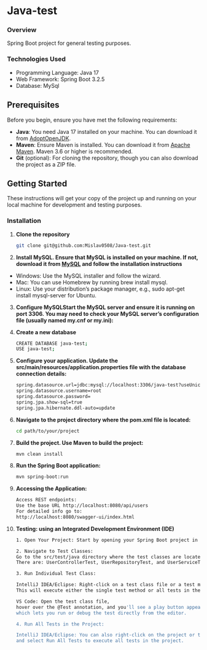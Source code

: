 # Java-test
### Overview
Spring Boot project for general testing purposes.

### Technologies Used
- Programming Language: Java 17
- Web Framework: Spring Boot 3.2.5
- Database: MySql 

## Prerequisites

Before you begin, ensure you have met the following requirements:
- **Java**: You need Java 17 installed on your machine. You can download it from [AdoptOpenJDK](https://adoptopenjdk.net/?variant=openjdk17&jvmVariant=hotspot).
- **Maven**: Ensure Maven is installed. You can download it from [Apache Maven](https://maven.apache.org/download.cgi). Maven 3.6 or higher is recommended.
- **Git** (optional): For cloning the repository, though you can also download the project as a ZIP file.

## Getting Started

These instructions will get your copy of the project up and running on your local machine for development and testing purposes.

### Installation

1. **Clone the repository**

   ```bash
   git clone git@github.com:Mislav0508/Java-test.git

2. **Install MySQL. Ensure that MySQL is installed on your machine. If not, download it from [MySQL](https://dev.mysql.com/downloads/mysql/) and follow the installation instructions**

- Windows: Use the MySQL installer and follow the wizard.
- Mac: You can use Homebrew by running brew install mysql.
- Linux: Use your distribution’s package manager, e.g., sudo apt-get install mysql-server for Ubuntu.

3. **Configure MySQLStart the MySQL server and ensure it is running on port 3306. You may need to check your MySQL server’s configuration file (usually named my.cnf or my.ini):**


4. **Create a new database**

    ```bash
    CREATE DATABASE java-test;
    USE java-test;
   
5. **Configure your application. Update the src/main/resources/application.properties file with the database connection details:**

    ```bash
    spring.datasource.url=jdbc:mysql://localhost:3306/java-test?useUnicode=true&characterEncoding=UTF-8
    spring.datasource.username=root
    spring.datasource.password=
    spring.jpa.show-sql=true
    spring.jpa.hibernate.ddl-auto=update
   
6. **Navigate to the project directory where the pom.xml file is located:**
        
    ```bash
    cd path/to/your/project

7. **Build the project. Use Maven to build the project:**

    ```bash
    mvn clean install

8. **Run the Spring Boot application:**

    ```bash
    mvn spring-boot:run

9. **Accessing the Application:**

    ```bash
   Access REST endpoints: 
   Use the base URL http://localhost:8080/api/users 
   For detailed info go to:
   http://localhost:8080/swagger-ui/index.html
   
10. **Testing: using an Integrated Development Environment (IDE)**

    ```bash
    1. Open Your Project: Start by opening your Spring Boot project in your IDE.
    
    2. Navigate to Test Classes: 
    Go to the src/test/java directory where the test classes are located.
    There are: UserControllerTest, UserRepositoryTest, and UserServiceTest.
    
    3. Run Individual Test Class:
    
    IntelliJ IDEA/Eclipse: Right-click on a test class file or a test method and select Run 'TestName'. 
    This will execute either the single test method or all tests in the given class.
    
    VS Code: Open the test class file, 
    hover over the @Test annotation, and you'll see a play button appear
    which lets you run or debug the test directly from the editor.
    
    4. Run All Tests in the Project:

    IntelliJ IDEA/Eclipse: You can also right-click on the project or the src/test/java directory 
    and select Run All Tests to execute all tests in the project.
